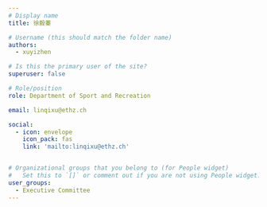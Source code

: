 ```yaml
---
# Display name
title: 徐毅蓁

# Username (this should match the folder name)
authors:
  - xuyizhen

# Is this the primary user of the site?
superuser: false

# Role/position
role: Department of Sport and Recreation

email: linqixu@ethz.ch

social:
  - icon: envelope
    icon_pack: fas
    link: 'mailto:linqixu@ethz.ch'


# Organizational groups that you belong to (for People widget)
#   Set this to `[]` or comment out if you are not using People widget.
user_groups:
  - Executive Committee
---
```

